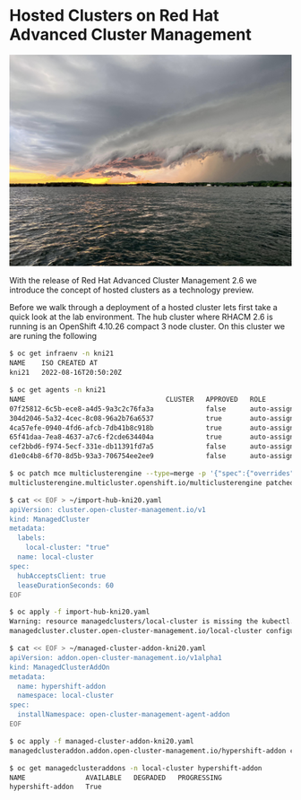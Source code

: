 # **Hosted Clusters on Red Hat Advanced Cluster Management**

<img src="hypershift.jpg" style="width: 1000px;" border=0/>

With the release of Red Hat Advanced Cluster Management 2.6 we introduce the concept of hosted clusters as a technology preview.   





Before we walk through a deployment of a hosted cluster lets first take a quick look at the lab environment.   The hub cluster where RHACM 2.6 is running is an OpenShift 4.10.26 compact 3 node cluster.  On this cluster we are runing the following

~~~bash
$ oc get infraenv -n kni21
NAME    ISO CREATED AT
kni21   2022-08-16T20:50:20Z
~~~

~~~bash
$ oc get agents -n kni21
NAME                                   CLUSTER   APPROVED   ROLE          STAGE
07f25812-6c5b-ece8-a4d5-9a3c2c76fa3a             false      auto-assign   
304d2046-5a32-4cec-8c08-96a2b76a6537             true       auto-assign   
4ca57efe-0940-4fd6-afcb-7db41b8c918b             true       auto-assign   
65f41daa-7ea8-4637-a7c6-f2cde634404a             true       auto-assign   
cef2bbd6-f974-5ecf-331e-db11391fd7a5             false      auto-assign   
d1e0c4b8-6f70-8d5b-93a3-706754ee2ee9             false      auto-assign   
~~~



~~~bash
$ oc patch mce multiclusterengine --type=merge -p '{"spec":{"overrides":{"components":[{"name":"hypershift-preview","enabled": true}]}}}'
multiclusterengine.multicluster.openshift.io/multiclusterengine patched
~~~

~~~bash
$ cat << EOF > ~/import-hub-kni20.yaml
apiVersion: cluster.open-cluster-management.io/v1
kind: ManagedCluster
metadata:
  labels:
    local-cluster: "true"
  name: local-cluster
spec:
  hubAcceptsClient: true
  leaseDurationSeconds: 60
EOF
~~~

~~~bash
$ oc apply -f import-hub-kni20.yaml 
Warning: resource managedclusters/local-cluster is missing the kubectl.kubernetes.io/last-applied-configuration annotation which is required by oc apply. oc apply should only be used on resources created declaratively by either oc create --save-config or oc apply. The missing annotation will be patched automatically.
managedcluster.cluster.open-cluster-management.io/local-cluster configured
~~~

~~~bash
$ cat << EOF > ~/managed-cluster-addon-kni20.yaml
apiVersion: addon.open-cluster-management.io/v1alpha1
kind: ManagedClusterAddOn
metadata:
  name: hypershift-addon
  namespace: local-cluster
spec:
  installNamespace: open-cluster-management-agent-addon
EOF
~~~

~~~bash
$ oc apply -f managed-cluster-addon-kni20.yaml
managedclusteraddon.addon.open-cluster-management.io/hypershift-addon created
~~~

~~~bash
$ oc get managedclusteraddons -n local-cluster hypershift-addon
NAME               AVAILABLE   DEGRADED   PROGRESSING
hypershift-addon   True 
~~~

~~~bash

~~~
